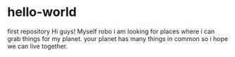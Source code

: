 # hello-world
first repository
Hi guys!
Myself robo i am looking for places where i can grab things for my planet. your planet has many things in common so i hope we can live together.
